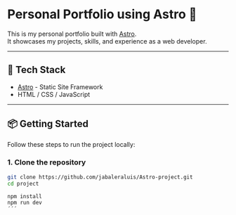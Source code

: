 # Personal Portfolio using Astro 🚀

This is my personal portfolio built with [Astro](https://astro.build/).  
It showcases my projects, skills, and experience as a web developer.

---

## 🔧 Tech Stack
- [Astro](https://astro.build/) - Static Site Framework
- HTML / CSS / JavaScript

---

## 📦 Getting Started

Follow these steps to run the project locally:

### 1. Clone the repository
```bash
git clone https://github.com/jabaleraluis/Astro-project.git
cd project

npm install
npm run dev
´´´